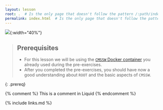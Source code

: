 ```yaml
---
layout: lesson
root: .  # Is the only page that doesn't follow the pattern /:path/index.html
permalink: index.html  # Is the only page that doesn't follow the pattern /:path/index.html
---
```


![](https://cms.cern/sites/default/files/inline-images/HLT-2.png){:width="40%"}

> ## Prerequisites
> 
> * For this lesson we will be using the [`CMSSW` Docker container](https://cms-opendata-workshop.github.io/workshop2022-lesson-docker/03-docker-for-cms-opendata/index.html#download-the-docker-image-for-cmssw-open-data-and-start-a-container) you already used during the pre-exercises.
> * After you completed the pre-exercises, you should have now a good understanding about `ROOT` and the basic aspects of `CMSSW`.
>
{: .prereq}

<!-- this is an html comment -->

{% comment %} This is a comment in Liquid {% endcomment %}



{% include links.md %}
